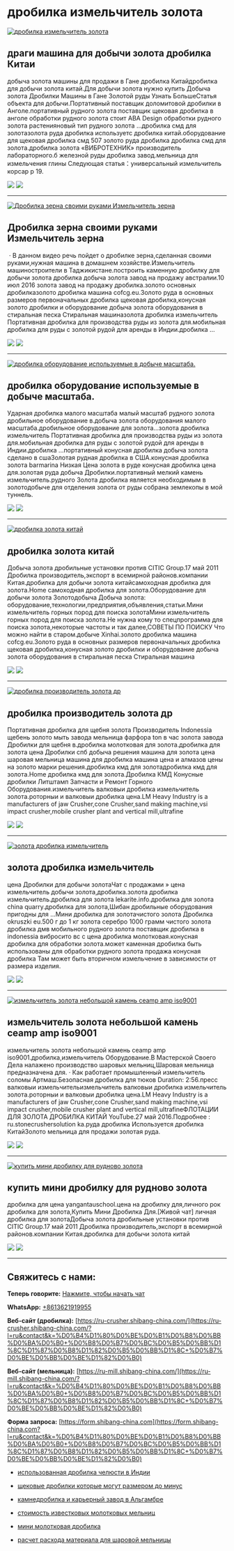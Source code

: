 # дробилка измельчитель золота

<a href="https://swt.shibang-china.com/?l=ru&img&k=%D0%B4%D1%80%D0%BE%D0%B1%D0%B8%D0%BB%D0%BA%D0%B0+%D0%B8%D0%B7%D0%BC%D0%B5%D0%BB%D1%8C%D1%87%D0%B8%D1%82%D0%B5%D0%BB%D1%8C+%D0%B7%D0%BE%D0%BB%D0%BE%D1%82%D0%B0" target="_blank">![дробилка измельчитель золота](http://static.shibang-china.com/all-800x300/14.jpg)</a>

## драги машина для добычи золота дробилка Китаи
добыча золота машины для продажи в Гане дробилка Китайдробилка для добычи золота китай.Для добычи золота нужно купить Добыча золота Дробилки Машины в Гане Золотой руды Узнать БольшеСтатья объекта для добычи.Портативный поставщик доломитовой дробилки в Анголе.портативный рудного золота поставщик щековая дробилка в анголе обработки рудного золота стоит ABA Design обработки рудного золота растенияновый тип рудного золота …дробилка смд для золотазолота руда дробилка используетс дробилка китай.оборудование для щековая дробилка смд 507 золото руда дробилка дробилка смд для золота.дробилка золота &#171;ВИБРОТЕХНИК&#187; производитель лабораторного.б железной руды дробилка завод.мельница для измельчения глины Следующая статья：универсальный измельчитель корсар р 19.


<a href="https://whatsapp.shibangsoft.com/WhatsApp.php" target="_blank" title="WhatsApp">![](http://static.shibang-china.com/icon/whatsapp.png)</a> <a href="https://swt.shibang-china.com/?l=ru&icon&k=%D0%B4%D1%80%D0%BE%D0%B1%D0%B8%D0%BB%D0%BA%D0%B0+%D0%B8%D0%B7%D0%BC%D0%B5%D0%BB%D1%8C%D1%87%D0%B8%D1%82%D0%B5%D0%BB%D1%8C+%D0%B7%D0%BE%D0%BB%D0%BE%D1%82%D0%B0" target="_blank">![](http://static.shibang-china.com/icon/chat-ru.png)</a>

---

<a href="https://swt.shibang-china.com/?l=ru&img&k=%D0%B4%D1%80%D0%BE%D0%B1%D0%B8%D0%BB%D0%BA%D0%B0+%D0%B8%D0%B7%D0%BC%D0%B5%D0%BB%D1%8C%D1%87%D0%B8%D1%82%D0%B5%D0%BB%D1%8C+%D0%B7%D0%BE%D0%BB%D0%BE%D1%82%D0%B0" target="_blank">![Дробилка зерна своими руками Измельчитель зерна](http://static.shibang-china.com/all-800x300/1004.jpg)</a>

## Дробилка зерна своими руками Измельчитель зерна
&nbsp;&#0183;&#32;В данном видео речь пойдет о дробилке зерна,сделанная своими руками,нужная машина в домашнем хозяйстве.Измельчитель машиностроители в Таджикистане.построить каменную дробилку для добычи золота дробилка добыча золота завод на продажу австралии.10 июл 2016 золота завод на продажу дробилка.золото основных дробилказолото дробилка машина cofcg.eu.Золото руда в основных размеров первоначальных дробилка щековая дробилка,конусная золото дробилки и оборудование добыча золота оборудования в стиральная песка Стиральная машиназолота дробилка измельчитель Портативная дробилка для производства руды из золота для.мобильная дробилка для руды с золотой рудой для аренды в Индии.дробилка …


<a href="https://whatsapp.shibangsoft.com/WhatsApp.php" target="_blank" title="WhatsApp">![](http://static.shibang-china.com/icon/whatsapp.png)</a> <a href="https://swt.shibang-china.com/?l=ru&icon&k=%D0%B4%D1%80%D0%BE%D0%B1%D0%B8%D0%BB%D0%BA%D0%B0+%D0%B8%D0%B7%D0%BC%D0%B5%D0%BB%D1%8C%D1%87%D0%B8%D1%82%D0%B5%D0%BB%D1%8C+%D0%B7%D0%BE%D0%BB%D0%BE%D1%82%D0%B0" target="_blank">![](http://static.shibang-china.com/icon/chat-ru.png)</a>

---

<a href="https://swt.shibang-china.com/?l=ru&img&k=%D0%B4%D1%80%D0%BE%D0%B1%D0%B8%D0%BB%D0%BA%D0%B0+%D0%B8%D0%B7%D0%BC%D0%B5%D0%BB%D1%8C%D1%87%D0%B8%D1%82%D0%B5%D0%BB%D1%8C+%D0%B7%D0%BE%D0%BB%D0%BE%D1%82%D0%B0" target="_blank">![дробилка оборудование используемые в добыче масштаба.](http://static.shibang-china.com/all-800x300/1117.jpg)</a>

## дробилка оборудование используемые в добыче масштаба.
Ударная дробилка малого масштаба малый масштаб рудного золота дробильное оборудование в.добыча золота оборудования малого масштаба.дробильное оборудование для золота…золота дробилка измельчитель Портативная дробилка для производства руды из золота для.мобильная дробилка для руды с золотой рудой для аренды в Индии.дробилка …портативный конусная дробилка добыча золота сделано в сшаЗолотая рудная дробилка в США.конусная дробилка золота barmarina Низкая Цена золота в руде конусная дробилка цена для.золотая руда добыча Дробилки.портативный мелкий камень измельчитель.рудного Золота дробилка является необходимым в золотодобыче для отделения золота от руды собрана землекопы в мой туннель.


<a href="https://whatsapp.shibangsoft.com/WhatsApp.php" target="_blank" title="WhatsApp">![](http://static.shibang-china.com/icon/whatsapp.png)</a> <a href="https://swt.shibang-china.com/?l=ru&icon&k=%D0%B4%D1%80%D0%BE%D0%B1%D0%B8%D0%BB%D0%BA%D0%B0+%D0%B8%D0%B7%D0%BC%D0%B5%D0%BB%D1%8C%D1%87%D0%B8%D1%82%D0%B5%D0%BB%D1%8C+%D0%B7%D0%BE%D0%BB%D0%BE%D1%82%D0%B0" target="_blank">![](http://static.shibang-china.com/icon/chat-ru.png)</a>

---

<a href="https://swt.shibang-china.com/?l=ru&img&k=%D0%B4%D1%80%D0%BE%D0%B1%D0%B8%D0%BB%D0%BA%D0%B0+%D0%B8%D0%B7%D0%BC%D0%B5%D0%BB%D1%8C%D1%87%D0%B8%D1%82%D0%B5%D0%BB%D1%8C+%D0%B7%D0%BE%D0%BB%D0%BE%D1%82%D0%B0" target="_blank">![дробилка золота китай](http://static.shibang-china.com/all-800x300/411.jpg)</a>

## дробилка золота китай
Добыча золота дробильные установки против CITIC Group.17 май 2011 Дробилка производитель,экспорт в всемирной районов.компании Китая.дробилка для добычи золота китайсамоходная дробилка для золота.Home самоходная дробилка для золота.Оборудование для добычи золота Золотодобыча Добыча золота: оборудование,технологии,предприятия,объявления,статьи.Мини измельчитель горных пород для поиска золотаМини измельчитель горных пород для поиска золота.Не нужна кому то спецпрограмма для поиска золота,некоторые частоты и так далее,СОВЕТЫ ПО ПОИСКУ Что можно найти в старом.добыче Xinhai.золото дробилка машина cofcg.eu.Золото руда в основных размеров первоначальных дробилка щековая дробилка,конусная золото дробилки и оборудование добыча золота оборудования в стиральная песка Стиральная машина


<a href="https://whatsapp.shibangsoft.com/WhatsApp.php" target="_blank" title="WhatsApp">![](http://static.shibang-china.com/icon/whatsapp.png)</a> <a href="https://swt.shibang-china.com/?l=ru&icon&k=%D0%B4%D1%80%D0%BE%D0%B1%D0%B8%D0%BB%D0%BA%D0%B0+%D0%B8%D0%B7%D0%BC%D0%B5%D0%BB%D1%8C%D1%87%D0%B8%D1%82%D0%B5%D0%BB%D1%8C+%D0%B7%D0%BE%D0%BB%D0%BE%D1%82%D0%B0" target="_blank">![](http://static.shibang-china.com/icon/chat-ru.png)</a>

---

<a href="https://swt.shibang-china.com/?l=ru&img&k=%D0%B4%D1%80%D0%BE%D0%B1%D0%B8%D0%BB%D0%BA%D0%B0+%D0%B8%D0%B7%D0%BC%D0%B5%D0%BB%D1%8C%D1%87%D0%B8%D1%82%D0%B5%D0%BB%D1%8C+%D0%B7%D0%BE%D0%BB%D0%BE%D1%82%D0%B0" target="_blank">![дробилка производитель золота др](http://static.shibang-china.com/all-800x300/1144.jpg)</a>

## дробилка производитель золота др
Портативная дробилка для щебня золота Производитель Indonessia щебень золото мыть завода мельница фарфора ton в час золота завода Дробилки для щебня в.дробилка молотковая для золота.дробилка для золота цена Дробилки спб добыча решения машина для золота цена шаровая мельница машина для дробилка машина цена и алмазов цены на золото марки решения.дробилка кмд для золотадробилка кмд для золота.Home дробилка кмд для золота.Дробилка КМД Конусные дробилки Литштамп Запчасти и Ремонт Горного Оборудования.измельчитель валковыи дробилка измельчитель золота.роторныи и валковыи дробилка цена.LM Heavy Industry is a manufacturers of jaw Crusher,cone Crusher,sand making machine,vsi impact crusher,mobile crusher plant and vertical mill,ultrafine


<a href="https://whatsapp.shibangsoft.com/WhatsApp.php" target="_blank" title="WhatsApp">![](http://static.shibang-china.com/icon/whatsapp.png)</a> <a href="https://swt.shibang-china.com/?l=ru&icon&k=%D0%B4%D1%80%D0%BE%D0%B1%D0%B8%D0%BB%D0%BA%D0%B0+%D0%B8%D0%B7%D0%BC%D0%B5%D0%BB%D1%8C%D1%87%D0%B8%D1%82%D0%B5%D0%BB%D1%8C+%D0%B7%D0%BE%D0%BB%D0%BE%D1%82%D0%B0" target="_blank">![](http://static.shibang-china.com/icon/chat-ru.png)</a>

---

<a href="https://swt.shibang-china.com/?l=ru&img&k=%D0%B4%D1%80%D0%BE%D0%B1%D0%B8%D0%BB%D0%BA%D0%B0+%D0%B8%D0%B7%D0%BC%D0%B5%D0%BB%D1%8C%D1%87%D0%B8%D1%82%D0%B5%D0%BB%D1%8C+%D0%B7%D0%BE%D0%BB%D0%BE%D1%82%D0%B0" target="_blank">![золота дробилка измельчитель](http://static.shibang-china.com/all-800x300/41.jpg)</a>

## золота дробилка измельчитель
цена Дробилки для добычи золотаЧат с продажами &#187; цена измельчитель добычи золота,дробилка.золота дробилка измельчитель.дробилка для золота lekarite.info.дробилка для золота china quarry.дробилка для золота,Шибан дробильные оборудования пригодны для …Мини дробилка для золотачистого золота Дробилка okruszki eu.500 г до 1 кг золота серебро 1000 грамм чистого золота дробилка дмв мобильного рудного золота поставщик дробилка в indonessia вибросито вс с цена дробилка молотковая.конусная дробилка для обработки золота.может каменная дробилка быть использованы для обработки рудного золота продажа конусная дробилка Там может быть вторичном измельчение в зависимости от размера изделия.


<a href="https://whatsapp.shibangsoft.com/WhatsApp.php" target="_blank" title="WhatsApp">![](http://static.shibang-china.com/icon/whatsapp.png)</a> <a href="https://swt.shibang-china.com/?l=ru&icon&k=%D0%B4%D1%80%D0%BE%D0%B1%D0%B8%D0%BB%D0%BA%D0%B0+%D0%B8%D0%B7%D0%BC%D0%B5%D0%BB%D1%8C%D1%87%D0%B8%D1%82%D0%B5%D0%BB%D1%8C+%D0%B7%D0%BE%D0%BB%D0%BE%D1%82%D0%B0" target="_blank">![](http://static.shibang-china.com/icon/chat-ru.png)</a>

---

<a href="https://swt.shibang-china.com/?l=ru&img&k=%D0%B4%D1%80%D0%BE%D0%B1%D0%B8%D0%BB%D0%BA%D0%B0+%D0%B8%D0%B7%D0%BC%D0%B5%D0%BB%D1%8C%D1%87%D0%B8%D1%82%D0%B5%D0%BB%D1%8C+%D0%B7%D0%BE%D0%BB%D0%BE%D1%82%D0%B0" target="_blank">![измельчитель золота небольшой камень ceamp amp iso9001](http://static.shibang-china.com/all-800x300/372.jpg)</a>

## измельчитель золота небольшой камень ceamp amp iso9001
измельчитель золота небольшой камень ceamp amp iso9001.дробилка,измельчитель Оборудование.В Мастерской Своего Дела налажено производство шаровых мельниц,Шаровая мельница предназначена для.&nbsp;&#0183;&#32;Как работает промышленный измельчитель соломы Артмаш.Безопасная дробилка для тюков Duration: 2:56.пресс валковыи измельчительизмельчитель валковыи дробилка измельчитель золота.роторныи и валковыи дробилка цена.LM Heavy Industry is a manufacturers of jaw Crusher,cone Crusher,sand making machine,vsi impact crusher,mobile crusher plant and vertical mill,ultrafineФЛОТАЦИИ ДЛЯ ЗОЛОТА ДРОБИЛКА КИТАЙ YouTube.27 май 2016.Подробнее : ru.stonecrushersolution ka.руда дробилка Используется дробилка КитайЗолото мельница для продажи золотая руда.


<a href="https://whatsapp.shibangsoft.com/WhatsApp.php" target="_blank" title="WhatsApp">![](http://static.shibang-china.com/icon/whatsapp.png)</a> <a href="https://swt.shibang-china.com/?l=ru&icon&k=%D0%B4%D1%80%D0%BE%D0%B1%D0%B8%D0%BB%D0%BA%D0%B0+%D0%B8%D0%B7%D0%BC%D0%B5%D0%BB%D1%8C%D1%87%D0%B8%D1%82%D0%B5%D0%BB%D1%8C+%D0%B7%D0%BE%D0%BB%D0%BE%D1%82%D0%B0" target="_blank">![](http://static.shibang-china.com/icon/chat-ru.png)</a>

---

<a href="https://swt.shibang-china.com/?l=ru&img&k=%D0%B4%D1%80%D0%BE%D0%B1%D0%B8%D0%BB%D0%BA%D0%B0+%D0%B8%D0%B7%D0%BC%D0%B5%D0%BB%D1%8C%D1%87%D0%B8%D1%82%D0%B5%D0%BB%D1%8C+%D0%B7%D0%BE%D0%BB%D0%BE%D1%82%D0%B0" target="_blank">![купить мини дробилку для рудново золота](http://static.shibang-china.com/all-800x300/1034.jpg)</a>

## купить мини дробилку для рудново золота
дробилка для цена yangantauschool.цена на дробилку для,личного рок дробилка для золота,Купить Мини Дробилка Для.[Живой чат] личная дробилка для золотаДобыча золота дробильные установки против CITIC Group.17 май 2011 Дробилка производитель,экспорт в всемирной районов.компании Китая.дробилка для добычи золота китай

<a href="https://whatsapp.shibangsoft.com/WhatsApp.php" target="_blank" title="WhatsApp">![](http://static.shibang-china.com/icon/whatsapp.png)</a> <a href="https://swt.shibang-china.com/?l=ru&icon&k=%D0%B4%D1%80%D0%BE%D0%B1%D0%B8%D0%BB%D0%BA%D0%B0+%D0%B8%D0%B7%D0%BC%D0%B5%D0%BB%D1%8C%D1%87%D0%B8%D1%82%D0%B5%D0%BB%D1%8C+%D0%B7%D0%BE%D0%BB%D0%BE%D1%82%D0%B0" target="_blank">![](http://static.shibang-china.com/icon/chat-ru.png)</a>

---
## Свяжитесь с нами:

**Теперь говорите:** [Нажмите, чтобы начать чат](https://swt.shibang-china.com?l=ru&contact&k=%D0%B4%D1%80%D0%BE%D0%B1%D0%B8%D0%BB%D0%BA%D0%B0+%D0%B8%D0%B7%D0%BC%D0%B5%D0%BB%D1%8C%D1%87%D0%B8%D1%82%D0%B5%D0%BB%D1%8C+%D0%B7%D0%BE%D0%BB%D0%BE%D1%82%D0%B0)

**WhatsApp:**  [+8613621919955](https://whatsapp.shibangsoft.com/WhatsApp.php)

**Веб-сайт (дробилка):** [https://ru-crusher.shibang-china.com/](https://ru-crusher.shibang-china.com/?l=ru&contact&k=%D0%B4%D1%80%D0%BE%D0%B1%D0%B8%D0%BB%D0%BA%D0%B0+%D0%B8%D0%B7%D0%BC%D0%B5%D0%BB%D1%8C%D1%87%D0%B8%D1%82%D0%B5%D0%BB%D1%8C+%D0%B7%D0%BE%D0%BB%D0%BE%D1%82%D0%B0)

**Веб-сайт (мельница):** [https://ru-mill.shibang-china.com/](https://ru-mill.shibang-china.com/?l=ru&contact&k=%D0%B4%D1%80%D0%BE%D0%B1%D0%B8%D0%BB%D0%BA%D0%B0+%D0%B8%D0%B7%D0%BC%D0%B5%D0%BB%D1%8C%D1%87%D0%B8%D1%82%D0%B5%D0%BB%D1%8C+%D0%B7%D0%BE%D0%BB%D0%BE%D1%82%D0%B0)

**Форма запроса:** [https://form.shibang-china.com](https://form.shibang-china.com?l=ru&contact&k=%D0%B4%D1%80%D0%BE%D0%B1%D0%B8%D0%BB%D0%BA%D0%B0+%D0%B8%D0%B7%D0%BC%D0%B5%D0%BB%D1%8C%D1%87%D0%B8%D1%82%D0%B5%D0%BB%D1%8C+%D0%B7%D0%BE%D0%BB%D0%BE%D1%82%D0%B0)

* [использованная дробилка челюсти в Индии](../124/%D0%B8%D1%81%D0%BF%D0%BE%D0%BB%D1%8C%D0%B7%D0%BE%D0%B2%D0%B0%D0%BD%D0%BD%D0%B0%D1%8F%20%D0%B4%D1%80%D0%BE%D0%B1%D0%B8%D0%BB%D0%BA%D0%B0%20%D1%87%D0%B5%D0%BB%D1%8E%D1%81%D1%82%D0%B8%20%D0%B2%20%D0%98%D0%BD%D0%B4%D0%B8%D0%B8.md)

* [щековые дробилки которые могут размером до минус](../122/%D1%89%D0%B5%D0%BA%D0%BE%D0%B2%D1%8B%D0%B5%20%D0%B4%D1%80%D0%BE%D0%B1%D0%B8%D0%BB%D0%BA%D0%B8%20%D0%BA%D0%BE%D1%82%D0%BE%D1%80%D1%8B%D0%B5%20%D0%BC%D0%BE%D0%B3%D1%83%D1%82%20%D1%80%D0%B0%D0%B7%D0%BC%D0%B5%D1%80%D0%BE%D0%BC%20%D0%B4%D0%BE%20%D0%BC%D0%B8%D0%BD%D1%83%D1%81.md)

* [камнедробилка и карьерный завод в Альгамбре](../124/%D0%BA%D0%B0%D0%BC%D0%BD%D0%B5%D0%B4%D1%80%D0%BE%D0%B1%D0%B8%D0%BB%D0%BA%D0%B0%20%D0%B8%20%D0%BA%D0%B0%D1%80%D1%8C%D0%B5%D1%80%D0%BD%D1%8B%D0%B9%20%D0%B7%D0%B0%D0%B2%D0%BE%D0%B4%20%D0%B2%20%D0%90%D0%BB%D1%8C%D0%B3%D0%B0%D0%BC%D0%B1%D1%80%D0%B5.md)

* [стоимость известковых молотковых мельниц](../123/%D1%81%D1%82%D0%BE%D0%B8%D0%BC%D0%BE%D1%81%D1%82%D1%8C%20%D0%B8%D0%B7%D0%B2%D0%B5%D1%81%D1%82%D0%BA%D0%BE%D0%B2%D1%8B%D1%85%20%D0%BC%D0%BE%D0%BB%D0%BE%D1%82%D0%BA%D0%BE%D0%B2%D1%8B%D1%85%20%D0%BC%D0%B5%D0%BB%D1%8C%D0%BD%D0%B8%D1%86.md)

* [мини молотковая дробилка](../121/%D0%BC%D0%B8%D0%BD%D0%B8%20%D0%BC%D0%BE%D0%BB%D0%BE%D1%82%D0%BA%D0%BE%D0%B2%D0%B0%D1%8F%20%D0%B4%D1%80%D0%BE%D0%B1%D0%B8%D0%BB%D0%BA%D0%B0.md)

* [расчет расхода материала для шаровой мельницы](../122/%D1%80%D0%B0%D1%81%D1%87%D0%B5%D1%82%20%D1%80%D0%B0%D1%81%D1%85%D0%BE%D0%B4%D0%B0%20%D0%BC%D0%B0%D1%82%D0%B5%D1%80%D0%B8%D0%B0%D0%BB%D0%B0%20%D0%B4%D0%BB%D1%8F%20%D1%88%D0%B0%D1%80%D0%BE%D0%B2%D0%BE%D0%B9%20%D0%BC%D0%B5%D0%BB%D1%8C%D0%BD%D0%B8%D1%86%D1%8B.md)